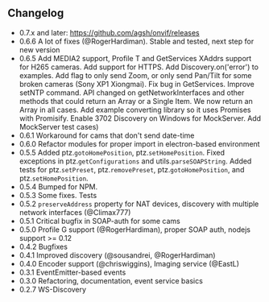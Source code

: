 ## Changelog
- 0.7.x and later: https://github.com/agsh/onvif/releases
- 0.6.6 A lot of fixes (@RogerHardiman). Stable and tested, next step for new version
- 0.6.5 Add MEDIA2 support, Profile T and GetServices XAddrs support for H265 cameras. Add support for HTTPS. Add Discovery.on('error') to examples. 
     Add flag to only send Zoom, or only send Pan/Tilt for some broken cameras (Sony XP1 Xiongmai). Fix bug in GetServices. Improve setNTP command. 
     API changed on getNetworkInterfaces and other methods that could return an Array or a Single Item. We now return an Array in all cases. 
     Add example converting library so it uses Promises with Promisify. Enable 3702 Discovery on Windows for MockServer. Add MockServer test cases)
- 0.6.1 Workaround for cams that don't send date-time
- 0.6.0 Refactor modules for proper import in electron-based environment
- 0.5.5 Added ptz.`gotoHomePosition`, ptz.`setHomePosition`. Fixed exceptions in ptz.`getConfigurations` and utils.`parseSOAPString`. 
     Added tests for ptz.`setPreset`, ptz.`removePreset`, ptz.`gotoHomePosition`, and ptz.`setHomePosition`.
- 0.5.4 Bumped for NPM.
- 0.5.3 Some fixes. Tests
- 0.5.2 `preserveAddress` property for NAT devices, discovery with multiple network interfaces (@Climax777)
- 0.5.1 Critical bugfix in SOAP-auth for some cams
- 0.5.0 Profile G support (@RogerHardiman), proper SOAP auth, nodejs support >= 0.12
- 0.4.2 Bugfixes
- 0.4.1 Improved discovery (@sousandrei, @RogerHardiman)
- 0.4.0 Encoder support (@chriswiggins), Imaging service (@EastL)
- 0.3.1 EventEmitter-based events
- 0.3.0 Refactoring, documentation, event service basics
- 0.2.7 WS-Discovery
